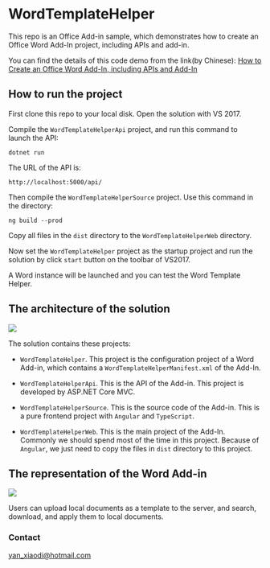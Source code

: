 # WordTemplateHelper
This repo is an Office Add-in sample, which demonstrates how to create an Office Word Add-In project, including APIs and add-in.

You can find the details of this code demo from the link(by Chinese):
[How to Create an Office Word Add-In, including APIs and Add-In](http://www.cnblogs.com/yanxiaodi/p/7192280.html)

## How to run the project
First clone this repo to your local disk. Open the solution with VS 2017.

Compile the `WordTemplateHelperApi` project, and run this command to launch the API:

`dotnet run`

The URL of the API is:

`http://localhost:5000/api/`

Then compile the `WordTemplateHelperSource` project. Use this command in the directory:

`ng build --prod`

Copy all files in the `dist` directory to the `WordTemplateHelperWeb` directory.

Now set the `WordTemplateHelper` project as the startup project and run the solution by click `start` button on the toolbar of VS2017.

A Word instance will be launched and you can test the Word Template Helper.

## The architecture of the solution

![](http://images2015.cnblogs.com/blog/352913/201707/352913-20170716224405316-803553342.png)

The solution contains these projects:
* `WordTemplateHelper`. This project is the configuration project of a Word Add-in, which contains a `WordTemplateHelperManifest.xml` of the Add-In.

* `WordTemplateHelperApi`. This is the API of the Add-in. This project is developed by ASP.NET Core MVC.

* `WordTemplateHelperSource`. This is the source code of the Add-in. This is a pure frontend project with `Angular` and `TypeScript`.

* `WordTemplateHelperWeb`. This is the main project of the Add-In. Commonly we should spend most of the time in this project. Because of `Angular`, we just need to copy the files in `dist` directory to this project.

## The representation of the Word Add-in

![](http://images2015.cnblogs.com/blog/352913/201707/352913-20170716224426332-1335921032.png)

Users can upload local documents as a template to the server, and search, download, and apply them to local documents.


### Contact
yan_xiaodi@hotmail.com

